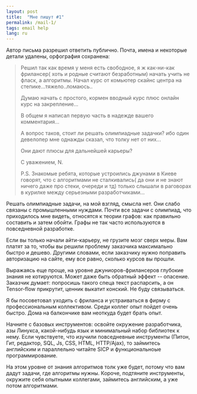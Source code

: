 ```yaml
---
layout: post
title:  "Мне пишут #1"
permalink: /mail-1/
tags: email help
lang: ru
---
```


Автор письма разрешил ответить публично. Почта, имена и некоторые детали
удалены, орфография сохранена:

> Решил так как время у меня есть свободное, я ж как-ни-как фрилансер( хоть и
> родные считают безработным) начать учить не фласк, а алгоритмы. Начал курс от
> комьютер скайнс центра на степике...тяжело..ломаюсь..
>
> Думаю начать с простого, кормен вводный курс плюс онлайн курс на закрепление...
>
> В общем я написал первую часть в надежде вашего комментария...
>
> А вопрос таков, стоит ли решать олимпиадные задачки? ибо один девелопер мне
> однажды сказал, что толку нет от них...
>
> Они дают плюсы для дальнейшей карьеры?
>
> С уважением, N.
>
> P.S. Знакомые ребята, которые устроились джунами в Киеве говорят, что с
> алгоритмами не сталкивались( да они и не знают ничего даже про стеки, очереди и
> тд) только слышали в раговорах в курилке между серьезными разработчиками...

Решать олимпиадные задачи, на мой взгляд, смысла нет. Они слабо связаны с
промышленными нуждами. Почти все задачи с олимпиад, что приходилось мне видеть,
относятся к теории графов: как правильно составить и затем обойти. Графы не так
часто используются в повседневной разработке.

Если вы только начали айти-карьеру, не грузите мозг сверх меры. Вам платят за
то, чтобы вы решили проблему заказчика максимально быстро и дешево. Другими
словами, если заказчику нужно поправить авторизацию на сайте, ему все равно,
сколько курсов вы прошли.

Выражаясь еще проще, на уровне джуниоров-фрилансеров глубокие знания не
котируются. Может даже быть обратный эффект -- опасение. Заказчик думает:
попросишь такого спеца текст распарсить, а он Tensor-flow прикрутит, ценник
выкатит конский. Не буду связываться.

Я бы посоветовал уходить с фриланса и устраиваться в фирму с профессиональным
коллективом. Среди коллег опыт пойдет очень быстро. Дома на балкончике вам
неоткуда будет брать опыт.

Начните с базовых инструментов: освойте окружение разработчика, азы Линукса,
какой-нибудь язык и минимальный набор библиотек к нему. Если чувствуете, что
изучили повседневные инструменты (Питон, Гит, редактор, SQL, Js, CSS, HTML,
HTTP/Ajax), то займитесь английским и параллельно читайте SICP и функциональноые
программирование.

На этом уровне от знания алгоритмов толк уже будет, потому что вам дадут задачи,
где алгоритмы нужны. Короче, подтяните инструменты, окружите себя опытными
коллегами, займитесь английским, а уже потом алгоритмами.
